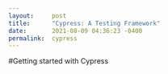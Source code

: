 ```yaml
---
layout:     post
title:      "Cypress: A Testing Framework"
date:       2021-08-09 04:36:23 -0400
permalink:  cypress
---
```


#Getting started with Cypress
